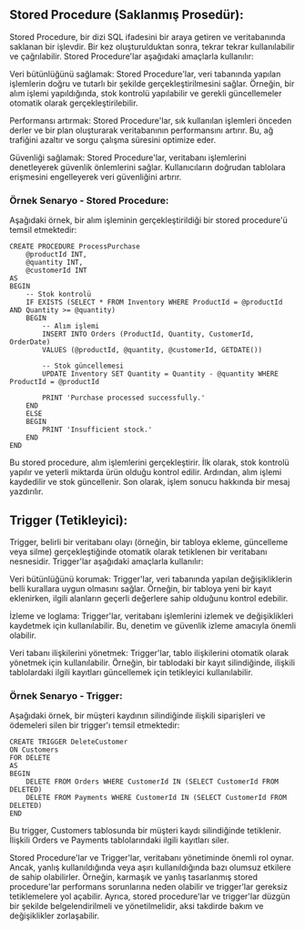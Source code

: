 ## Stored Procedure (Saklanmış Prosedür):
Stored Procedure, bir dizi SQL ifadesini bir araya getiren ve veritabanında saklanan bir işlevdir. Bir kez oluşturulduktan sonra, tekrar tekrar kullanılabilir ve çağrılabilir. Stored Procedure'lar aşağıdaki amaçlarla kullanılır:

Veri bütünlüğünü sağlamak: Stored Procedure'lar, veri tabanında yapılan işlemlerin doğru ve tutarlı bir şekilde gerçekleştirilmesini sağlar. Örneğin, bir alım işlemi yapıldığında, stok kontrolü yapılabilir ve gerekli güncellemeler otomatik olarak gerçekleştirilebilir.

Performansı artırmak: Stored Procedure'lar, sık kullanılan işlemleri önceden derler ve bir plan oluşturarak veritabanının performansını artırır. Bu, ağ trafiğini azaltır ve sorgu çalışma süresini optimize eder.

Güvenliği sağlamak: Stored Procedure'lar, veritabanı işlemlerini denetleyerek güvenlik önlemlerini sağlar. Kullanıcıların doğrudan tablolara erişmesini engelleyerek veri güvenliğini artırır.

### Örnek Senaryo - Stored Procedure:  
Aşağıdaki örnek, bir alım işleminin gerçekleştirildiği bir stored procedure'ü temsil etmektedir:

```
CREATE PROCEDURE ProcessPurchase
    @productId INT,
    @quantity INT,
    @customerId INT
AS
BEGIN
    -- Stok kontrolü
    IF EXISTS (SELECT * FROM Inventory WHERE ProductId = @productId AND Quantity >= @quantity)
    BEGIN
        -- Alım işlemi
        INSERT INTO Orders (ProductId, Quantity, CustomerId, OrderDate)
        VALUES (@productId, @quantity, @customerId, GETDATE())

        -- Stok güncellemesi
        UPDATE Inventory SET Quantity = Quantity - @quantity WHERE ProductId = @productId

        PRINT 'Purchase processed successfully.'
    END
    ELSE
    BEGIN
        PRINT 'Insufficient stock.'
    END
END
```

Bu stored procedure, alım işlemlerini gerçekleştirir. İlk olarak, stok kontrolü yapılır ve yeterli miktarda ürün olduğu kontrol edilir. Ardından, alım işlemi kaydedilir ve stok güncellenir. Son olarak, işlem sonucu hakkında bir mesaj yazdırılır.

## Trigger (Tetikleyici):  
Trigger, belirli bir veritabanı olayı (örneğin, bir tabloya ekleme, güncelleme veya silme) gerçekleştiğinde otomatik olarak tetiklenen bir veritabanı nesnesidir. Trigger'lar aşağıdaki amaçlarla kullanılır:

Veri bütünlüğünü korumak: Trigger'lar, veri tabanında yapılan değişikliklerin belli kurallara uygun olmasını sağlar. Örneğin, bir tabloya yeni bir kayıt eklenirken, ilgili alanların geçerli değerlere sahip olduğunu kontrol edebilir.

İzleme ve loglama: Trigger'lar, veritabanı işlemlerini izlemek ve değişiklikleri kaydetmek için kullanılabilir. Bu, denetim ve güvenlik izleme amacıyla önemli olabilir.

Veri tabanı ilişkilerini yönetmek: Trigger'lar, tablo ilişkilerini otomatik olarak yönetmek için kullanılabilir. Örneğin, bir tablodaki bir kayıt silindiğinde, ilişkili tablolardaki ilgili kayıtları güncellemek için tetikleyici kullanılabilir.

### Örnek Senaryo - Trigger:  
Aşağıdaki örnek, bir müşteri kaydının silindiğinde ilişkili siparişleri ve ödemeleri silen bir trigger'ı temsil etmektedir:

```
CREATE TRIGGER DeleteCustomer
ON Customers
FOR DELETE
AS
BEGIN
    DELETE FROM Orders WHERE CustomerId IN (SELECT CustomerId FROM DELETED)
    DELETE FROM Payments WHERE CustomerId IN (SELECT CustomerId FROM DELETED)
END
```

Bu trigger, Customers tablosunda bir müşteri kaydı silindiğinde tetiklenir. İlişkili Orders ve Payments tablolarındaki ilgili kayıtları siler.

Stored Procedure'lar ve Trigger'lar, veritabanı yönetiminde önemli rol oynar. Ancak, yanlış kullanıldığında veya aşırı kullanıldığında bazı olumsuz etkilere de sahip olabilirler. Örneğin, karmaşık ve yanlış tasarlanmış stored procedure'lar performans sorunlarına neden olabilir ve trigger'lar gereksiz tetiklemelere yol açabilir. Ayrıca, stored procedure'lar ve trigger'lar düzgün bir şekilde belgelendirilmeli ve yönetilmelidir, aksi takdirde bakım ve değişiklikler zorlaşabilir.